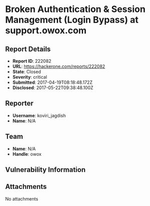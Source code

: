 # Broken Authentication & Session Management (Login Bypass) at support.owox.com

## Report Details
- **Report ID**: 222082
- **URL**: https://hackerone.com/reports/222082
- **State**: Closed
- **Severity**: critical
- **Submitted**: 2017-04-19T08:18:48.172Z
- **Disclosed**: 2017-05-22T09:38:48.100Z

## Reporter
- **Username**: koviri_jagdish
- **Name**: N/A

## Team
- **Name**: N/A
- **Handle**: owox

## Vulnerability Information


## Attachments
No attachments
